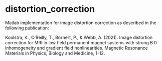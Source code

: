 # distortion_correction

Matlab implementation for image distortion correction as described in the following publication:

Koolstra, K., O’Reilly, T., Börnert, P., & Webb, A. (2021). Image distortion correction for MRI in low field permanent magnet systems with strong B 0 inhomogeneity and gradient field nonlinearities. Magnetic Resonance Materials in Physics, Biology and Medicine, 1-12.

